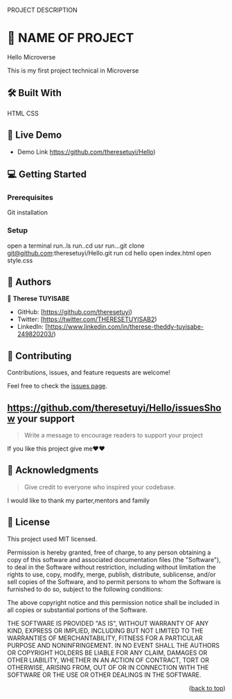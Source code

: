 

PROJECT DESCRIPTION 

# 📖 NAME OF PROJECT

Hello Microverse

This is my first project technical in Microverse

## 🛠 Built With 
  HTML
  CSS
  

## 🚀 Live Demo 

- Demo Link https://github.com/theresetuyi/Hello)

## 💻 Getting Started 

### Prerequisites
Git installation

### Setup

open a terminal
run..ls
run..cd usr
run...git clone git@github.com:theresetuyi/Hello.git
run  cd hello
open  index.html
open style.css

## 👥 Authors
👤 **Therese TUYISABE**

- GitHub: [https://github.com/theresetuyi)
- Twitter: [https://twitter.com/THERESETUYISAB2)
- LinkedIn: [https://www.linkedin.com/in/therese-theddy-tuyisabe-249820203/)

## 🤝 Contributing 

Contributions, issues, and feature requests are welcome!

Feel free to check the [issues page](https://github.com/theresetuyi/Hello/issues).


## https://github.com/theresetuyi/Hello/issuesShow your support <a name="support"></a>

> Write a message to encourage readers to support your project

If you like this project give me❤❤ 

## 🙏 Acknowledgments 

> Give credit to everyone who inspired your codebase.

I would like to thank my parter,mentors and family


## 📝 License 

This project used MIT licensed.

Permission is hereby granted, free of charge, to any person obtaining a copy
of this software and associated documentation files (the "Software"), to deal
in the Software without restriction, including without limitation the rights
to use, copy, modify, merge, publish, distribute, sublicense, and/or sell
copies of the Software, and to permit persons to whom the Software is
furnished to do so, subject to the following conditions:

The above copyright notice and this permission notice shall be included in all
copies or substantial portions of the Software.

THE SOFTWARE IS PROVIDED "AS IS", WITHOUT WARRANTY OF ANY KIND, EXPRESS OR
IMPLIED, INCLUDING BUT NOT LIMITED TO THE WARRANTIES OF MERCHANTABILITY,
FITNESS FOR A PARTICULAR PURPOSE AND NONINFRINGEMENT. IN NO EVENT SHALL THE
AUTHORS OR COPYRIGHT HOLDERS BE LIABLE FOR ANY CLAIM, DAMAGES OR OTHER
LIABILITY, WHETHER IN AN ACTION OF CONTRACT, TORT OR OTHERWISE, ARISING FROM,
OUT OF OR IN CONNECTION WITH THE SOFTWARE OR THE USE OR OTHER DEALINGS IN THE
SOFTWARE.

<p align="right">(<a href="#readme-top">back to top</a>)</p>
